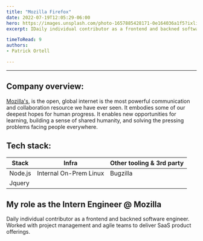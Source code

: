 ```yaml
---
title: "Mozilla Firefox"
date: 2022-07-19T12:05:29-06:00
hero: https://images.unsplash.com/photo-1657885428171-0e164036a1f5?ixlib=rb-1.2.1&ixid=MnwxMjA3fDB8MHxwaG90by1wYWdlfHx8fGVufDB8fHx8&auto=format&fit=crop&w=1162&q=80
excerpt: IDaily individual contributor as a frontend and backned software engineer. Worked with project management and agile teams to deliver SaaS product offerings.

timeToRead: 9
authors:
- Patrick Ortell

---
```

---
## Company overview:
 [Mozilla's](https://www.mozilla.org/en-US/about/manifesto/), is the open, global internet is the most powerful communication and collaboration resource we have ever seen. It embodies some of our deepest hopes for human progress. It enables new opportunities for learning, building a sense of shared humanity, and solving the pressing problems facing people everywhere.


## Tech stack:
  |Stack                |Infra                          |Other tooling & 3rd party   
  |----------------|-------------------------------|-----------------------------|
  |Node.js|  Internal On-Prem Linux          |Bugzilla            |
  |Jquery          |            |            |



## My role as the Intern Engineer @ Mozilla
Daily individual contributor as a frontend and backned software engineer. Worked with project management and agile teams to deliver SaaS product offerings.


